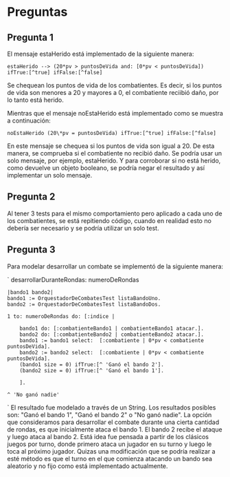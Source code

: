 # Preguntas

## Pregunta 1

El mensaje estaHerido está implementado de la siguiente manera:

`estaHerido --> (20*pv > puntosDeVida and: [0*pv < puntosDeVida]) ifTrue:[^true] ifFalse:[^false]`

Se chequean los puntos de vida de los combatientes. Es decir, si los puntos de vida son menores a 20 y mayores a 0, el combatiente reciibió daño, por lo tanto está herido.

Mientras que el mensaje noEstaHerido está implementado como se muestra a continuación:

`noEstaHerido (20\*pv = puntosDeVida) ifTrue:[^true] ifFalse:[^false] `

En este mensaje se chequea si los puntos de vida son igual a 20. De esta manera, se comprueba si el combatiente no recibió daño.
Se podría usar un solo mensaje, por ejemplo, estaHerido. Y para corroborar si no está herido, como devuelve un objeto booleano, se podría negar el resultado y así implementar un solo mensaje.

## Pregunta 2

Al tener 3 tests para el mismo comportamiento pero aplicado a cada uno de los combatientes, se está repitiendo código, cuando en realidad esto no debería ser necesario y se podría utilizar un solo test.

## Pregunta 3

Para modelar desarrollar un combate se implementó de la siguiente manera:

`
desarrollarDuranteRondas: numeroDeRondas

    |bando1 bando2|
    bando1 := OrquestadorDeCombatesTest listaBandoUno.
    bando2 := OrquestadorDeCombatesTest listaBandoDos.

    1 to: numeroDeRondas do: [:indice |

    	bando1 do: [:combatienteBando1 | combatienteBando1 atacar.].
    	bando2 do: [:combatienteBando2 | combatienteBando2 atacar.].
    	bando1 := bando1 select:  [:combatiente | 0*pv < combatiente puntosDeVida].
    	bando2 := bando2 select:  [:combatiente | 0*pv < combatiente puntosDeVida].
    	(bando1 size = 0) ifTrue:[^ 'Ganó el bando 2'].
    	(bando2 size = 0) ifTrue:[^ 'Ganó el bando 1'].

    	].

    ^ 'No ganó nadie'
`
El resultado fue modelado a través de un String. Los resultados posibles son: "Ganó el bando 1", "Ganó el bando 2" o "No ganó nadie".
La opción que consideramos para desarrollar el combate durante una cierta cantidad de rondas, es que inicialmente ataca el bando 1. El bando 2 recibe el ataque y luego ataca al bando 2. Está idea fue pensada a partir de los clásicos juegos por turno, donde primero ataca un jugador en su turno y luego le toca al próximo jugador. Quizas una modificación que se podría realizar a esté método es que el turno en el que comienza atacando un bando sea aleatorio y no fijo como está implementado actualmente.
